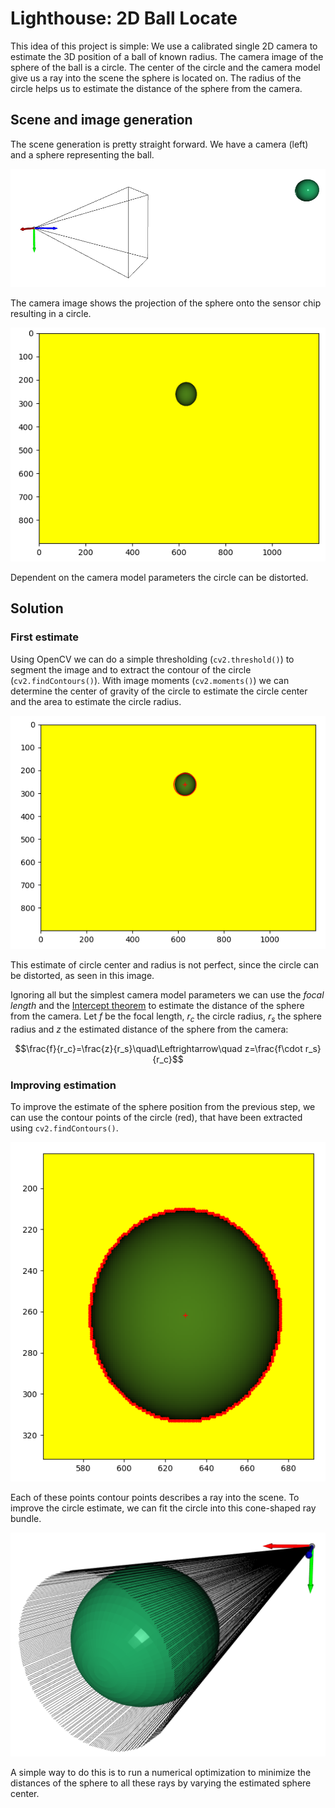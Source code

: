 # Lighthouse: 2D Ball Locate

This idea of this project is simple: We use a calibrated single 2D camera to estimate the 3D position of a ball of known radius. The camera image of the sphere of the ball is a circle. The center of the circle and the camera model give us a ray into the scene the sphere is located on. The radius of the circle helps us to estimate the distance of the sphere from the camera.

## Scene and image generation

The scene generation is pretty straight forward. We have a camera (left) and a sphere representing the ball.

![](images/scene.png)

The camera image shows the projection of the sphere onto the sensor chip resulting in a circle.

![](images/ball1.png)

Dependent on the camera model parameters the circle can be distorted.

## Solution

### First estimate

Using OpenCV we can do a simple thresholding (`cv2.threshold()`) to segment the image and to extract the contour of the circle (`cv2.findContours()`). With image moments (`cv2.moments()`) we can determine the center of gravity of the circle to estimate the circle center and the area to estimate the circle radius.

![](images/ball2.png)

This estimate of circle center and radius is not perfect, since the circle can be distorted, as seen in this image.

Ignoring all but the simplest camera model parameters we can use the *focal length* and the [Intercept theorem](https://en.wikipedia.org/wiki/Intercept_theorem) to estimate the distance of the sphere from the camera. Let $f$ be the focal length, $r_c$ the circle radius, $r_s$ the sphere radius and $z$ the estimated distance of the sphere from the camera:

```math
\frac{f}{r_c}=\frac{z}{r_s}\quad\Leftrightarrow\quad z=\frac{f\cdot r_s}{r_c}
```

### Improving estimation

To improve the estimate of the sphere position from the previous step, we can use the contour points of the circle (red), that have been extracted using `cv2.findContours()`.

![](images/ball3.png)

Each of these points contour points describes a ray into the scene. To improve the circle estimate, we can fit the circle into this cone-shaped ray bundle.

![](images/rays.png)

A simple way to do this is to run a numerical optimization to minimize the distances of the sphere to all these rays by varying the estimated sphere center.

